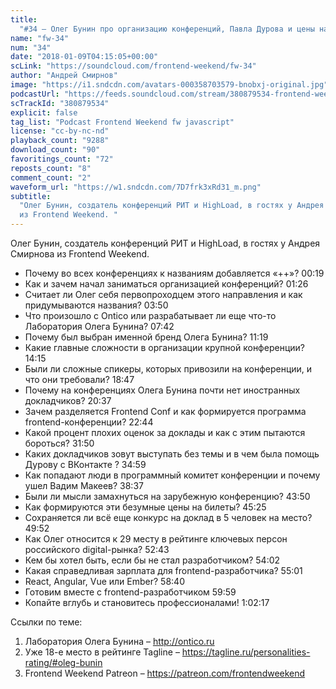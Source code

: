 ```yaml
---
title:
  "#34 – Олег Бунин про организацию конференций, Павла Дурова и цены на билеты"
name: "fw-34"
num: "34"
date: "2018-01-09T04:15:05+00:00"
scLink: "https://soundcloud.com/frontend-weekend/fw-34"
author: "Андрей Смирнов"
image: "https://i1.sndcdn.com/avatars-000358703579-bnobxj-original.jpg"
podcastUrl: "https://feeds.soundcloud.com/stream/380879534-frontend-weekend-fw-34.m4a"
scTrackId: "380879534"
explicit: false
tag_list: "Podcast Frontend Weekend fw javascript"
license: "cc-by-nc-nd"
playback_count: "9288"
download_count: "90"
favoritings_count: "72"
reposts_count: "8"
comment_count: "2"
waveform_url: "https://w1.sndcdn.com/7D7frk3xRd31_m.png"
subtitle:
  "Олег Бунин, создатель конференций РИТ и HighLoad, в гостях у Андрея Смирнова
  из Frontend Weekend. "
---
```


Олег Бунин, создатель конференций РИТ и HighLoad, в гостях у Андрея Смирнова из
Frontend Weekend.

- Почему во всех конференциях к названиям добавляется «++»?
  <timecode sec="19">00:19</timecode>
- Как и зачем начал заниматься организацией конференций?
  <timecode sec="86">01:26</timecode>
- Считает ли Олег себя первопроходцем этого направления и как придумываются
  названия? <timecode sec="230">03:50</timecode>
- Что произошло с Ontico или разрабатывает ли еще что-то Лаборатория Олега
  Бунина? <timecode sec="462">07:42</timecode>
- Почему был выбран именной бренд Олега Бунина?
  <timecode sec="679">11:19</timecode>
- Какие главные сложности в организации крупной конференции?
  <timecode sec="855">14:15</timecode>
- Были ли сложные спикеры, которых привозили на конференции, и что они
  требовали? <timecode sec="1127">18:47</timecode>
- Почему на конференциях Олега Бунина почти нет иностранных докладчиков?
  <timecode sec="1237">20:37</timecode>
- Зачем разделяется Frontend Conf и как формируется программа
  frontend-конференции? <timecode sec="1364">22:44</timecode>
- Какой процент плохих оценок за доклады и как с этим пытаются бороться?
  <timecode sec="1910">31:50</timecode>
- Каких докладчиков зовут выступать без темы и в чем была помощь Дурову с
  ВКонтакте ? <timecode sec="2099">34:59</timecode>
- Как попадают люди в программный комитет конференции и почему ушел Вадим
  Макеев? <timecode sec="2317">38:37</timecode>
- Были ли мысли замахнуться на зарубежную конференцию?
  <timecode sec="2630">43:50</timecode>
- Как формируются эти безумные цены на билеты?
  <timecode sec="2725">45:25</timecode>
- Сохраняется ли всё еще конкурс на доклад в 5 человек на место?
  <timecode sec="2992">49:52</timecode>
- Как Олег относится к 29 месту в рейтинге ключевых персон российского
  digital-рынка? <timecode sec="3163">52:43</timecode>
- Кем бы хотел быть, если бы не стал разработчиком?
  <timecode sec="3242">54:02</timecode>
- Какая справедливая зарплата для frontend-разработчика?
  <timecode sec="3301">55:01</timecode>
- React, Angular, Vue или Ember? <timecode sec="3520">58:40</timecode>
- Готовим вместе с frontend-разработчиком <timecode sec="3599">59:59</timecode>
- Копайте вглубь и становитесь профессионалами!
  <timecode sec="3737">1:02:17</timecode>

Ссылки по теме:

1. Лаборатория Олега Бунина – <http://ontico.ru>
2. Уже 18-е место в рейтинге Tagline –
   <https://tagline.ru/personalities-rating/#oleg-bunin>
3. Frontend Weekend Patreon – <https://patreon.com/frontendweekend>
